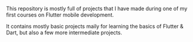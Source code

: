 This repository is mostly full of projects that I have made during one of my first courses on Flutter mobile development.

It contains mostly basic projects maily for learning the basics of Flutter & Dart, but also a few more intermediate projects.

